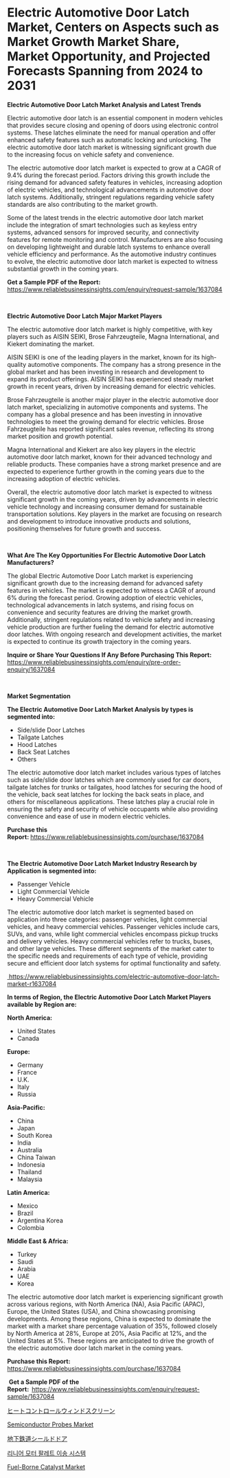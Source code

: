 <p><h1>Electric Automotive Door Latch Market, Centers on Aspects such as Market Growth Market Share, Market Opportunity, and Projected Forecasts Spanning from 2024 to 2031</h1></p><p><strong>Electric Automotive Door Latch Market Analysis and Latest Trends</strong></p>
<p><p>Electric automotive door latch is an essential component in modern vehicles that provides secure closing and opening of doors using electronic control systems. These latches eliminate the need for manual operation and offer enhanced safety features such as automatic locking and unlocking. The electric automotive door latch market is witnessing significant growth due to the increasing focus on vehicle safety and convenience.</p><p>The electric automotive door latch market is expected to grow at a CAGR of 9.4% during the forecast period. Factors driving this growth include the rising demand for advanced safety features in vehicles, increasing adoption of electric vehicles, and technological advancements in automotive door latch systems. Additionally, stringent regulations regarding vehicle safety standards are also contributing to the market growth.</p><p>Some of the latest trends in the electric automotive door latch market include the integration of smart technologies such as keyless entry systems, advanced sensors for improved security, and connectivity features for remote monitoring and control. Manufacturers are also focusing on developing lightweight and durable latch systems to enhance overall vehicle efficiency and performance. As the automotive industry continues to evolve, the electric automotive door latch market is expected to witness substantial growth in the coming years.</p></p>
<p><strong>Get a Sample PDF of the Report:&nbsp;</strong> <a href="https://www.reliablebusinessinsights.com/enquiry/request-sample/1637084">https://www.reliablebusinessinsights.com/enquiry/request-sample/1637084</a></p>
<p>&nbsp;</p>
<p><strong>Electric Automotive Door Latch Major Market Players</strong></p>
<p><p>The electric automotive door latch market is highly competitive, with key players such as AISIN SEIKI, Brose Fahrzeugteile, Magna International, and Kiekert dominating the market. </p><p>AISIN SEIKI is one of the leading players in the market, known for its high-quality automotive components. The company has a strong presence in the global market and has been investing in research and development to expand its product offerings. AISIN SEIKI has experienced steady market growth in recent years, driven by increasing demand for electric vehicles.</p><p>Brose Fahrzeugteile is another major player in the electric automotive door latch market, specializing in automotive components and systems. The company has a global presence and has been investing in innovative technologies to meet the growing demand for electric vehicles. Brose Fahrzeugteile has reported significant sales revenue, reflecting its strong market position and growth potential.</p><p>Magna International and Kiekert are also key players in the electric automotive door latch market, known for their advanced technology and reliable products. These companies have a strong market presence and are expected to experience further growth in the coming years due to the increasing adoption of electric vehicles.</p><p>Overall, the electric automotive door latch market is expected to witness significant growth in the coming years, driven by advancements in electric vehicle technology and increasing consumer demand for sustainable transportation solutions. Key players in the market are focusing on research and development to introduce innovative products and solutions, positioning themselves for future growth and success.</p></p>
<p>&nbsp;</p>
<p><strong>What Are The Key Opportunities For Electric Automotive Door Latch Manufacturers?</strong></p>
<p><p>The global Electric Automotive Door Latch market is experiencing significant growth due to the increasing demand for advanced safety features in vehicles. The market is expected to witness a CAGR of around 6% during the forecast period. Growing adoption of electric vehicles, technological advancements in latch systems, and rising focus on convenience and security features are driving the market growth. Additionally, stringent regulations related to vehicle safety and increasing vehicle production are further fueling the demand for electric automotive door latches. With ongoing research and development activities, the market is expected to continue its growth trajectory in the coming years.</p></p>
<p><strong>Inquire or Share Your Questions If Any Before Purchasing This Report:</strong> <a href="https://www.reliablebusinessinsights.com/enquiry/pre-order-enquiry/1637084">https://www.reliablebusinessinsights.com/enquiry/pre-order-enquiry/1637084</a></p>
<p>&nbsp;</p>
<p><strong>Market Segmentation</strong></p>
<p><strong>The Electric Automotive Door Latch Market Analysis by types is segmented into:</strong></p>
<p><ul><li>Side/slide Door Latches</li><li>Tailgate Latches</li><li>Hood Latches</li><li>Back Seat Latches</li><li>Others</li></ul></p>
<p><p>The electric automotive door latch market includes various types of latches such as side/slide door latches which are commonly used for car doors, tailgate latches for trunks or tailgates, hood latches for securing the hood of the vehicle, back seat latches for locking the back seats in place, and others for miscellaneous applications. These latches play a crucial role in ensuring the safety and security of vehicle occupants while also providing convenience and ease of use in modern electric vehicles.</p></p>
<p><strong>Purchase this Report:&nbsp;</strong><a href="https://www.reliablebusinessinsights.com/purchase/1637084">https://www.reliablebusinessinsights.com/purchase/1637084</a></p>
<p>&nbsp;</p>
<p><strong>The Electric Automotive Door Latch Market Industry Research by Application is segmented into:</strong></p>
<p><ul><li>Passenger Vehicle</li><li>Light Commercial Vehicle</li><li>Heavy Commercial Vehicle</li></ul></p>
<p><p>The electric automotive door latch market is segmented based on application into three categories: passenger vehicles, light commercial vehicles, and heavy commercial vehicles. Passenger vehicles include cars, SUVs, and vans, while light commercial vehicles encompass pickup trucks and delivery vehicles. Heavy commercial vehicles refer to trucks, buses, and other large vehicles. These different segments of the market cater to the specific needs and requirements of each type of vehicle, providing secure and efficient door latch systems for optimal functionality and safety.</p></p>
<p><a href="https://www.reliablebusinessinsights.com/electric-automotive-door-latch-market-r1637084">&nbsp;https://www.reliablebusinessinsights.com/electric-automotive-door-latch-market-r1637084</a></p>
<p><strong>In terms of Region, the Electric Automotive Door Latch Market Players available by Region are:</strong></p>
<p>
    <p> <strong> North America: </strong>
        <ul>
            <li>United States</li>
            <li>Canada</li>
        </ul>
        </p> 
    <p> <strong> Europe: </strong>
        <ul>
            <li>Germany</li>
            <li>France</li>
            <li>U.K.</li>
            <li>Italy</li>
            <li>Russia</li>
        </ul>
        </p> 
    <p> <strong> Asia-Pacific: </strong>
        <ul>
            <li>China</li>
            <li>Japan</li>
            <li>South Korea</li>
            <li>India</li>
            <li>Australia</li>
            <li>China Taiwan</li>
            <li>Indonesia</li>
            <li>Thailand</li>
            <li>Malaysia</li>
        </ul>
        </p> 
    <p> <strong> Latin America: </strong>
        <ul>
            <li>Mexico</li>
            <li>Brazil</li>
            <li>Argentina Korea</li>
            <li>Colombia</li>
        </ul>
        </p> 
    <p> <strong> Middle East & Africa: </strong>
        <ul>
            <li>Turkey</li>
            <li>Saudi</li>
            <li>Arabia</li>
            <li>UAE</li>
            <li>Korea</li>
        </ul>
    </p>
    </p>
<p><p>The electric automotive door latch market is experiencing significant growth across various regions, with North America (NA), Asia Pacific (APAC), Europe, the United States (USA), and China showcasing promising developments. Among these regions, China is expected to dominate the market with a market share percentage valuation of 35%, followed closely by North America at 28%, Europe at 20%, Asia Pacific at 12%, and the United States at 5%. These regions are anticipated to drive the growth of the electric automotive door latch market in the coming years.</p></p>
<p><strong>Purchase this Report: </strong><a href="https://www.reliablebusinessinsights.com/purchase/1637084">https://www.reliablebusinessinsights.com/purchase/1637084</a></p>
<p>&nbsp;<strong>Get a Sample PDF of the Report:&nbsp;&nbsp;</strong><a href="https://www.reliablebusinessinsights.com/enquiry/request-sample/1637084">https://www.reliablebusinessinsights.com/enquiry/request-sample/1637084</a></p>
<p><strong></strong></p>
<p><p><a href="https://github.com/WhitneyMurphy1982/Market-Research-Report-List-1/blob/main/873945092591.md">ヒートコントロールウィンドスクリーン</a></p><p><a href="https://issuu.com/reportprime-2/docs/semiconductor-probes-market-size-2030.pptx">Semiconductor Probes Market</a></p><p><a href="https://github.com/TatumKoelpin2017/Market-Research-Report-List-1/blob/main/162871192590.md">地下鉄道シールドドア</a></p><p><a href="https://github.com/tasfiyaj85/Market-Research-Report-List-1/blob/main/671036283583.md">리니어 모터 팔레트 이송 시스템</a></p><p><a href="https://github.com/Krish2023na/Market-Research-Report-List-4/blob/main/fuel-borne-catalyst-market.md">Fuel-Borne Catalyst Market</a></p></p>